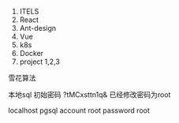 1. ITELS
2. React
3. Ant-design
4. Vue
5. k8s
6. Docker
7. project 1,2,3

雪花算法

本地sql 初始密码
?tMCxsttn1q&
已经修改密码为root

localhost pgsql
account root
password root